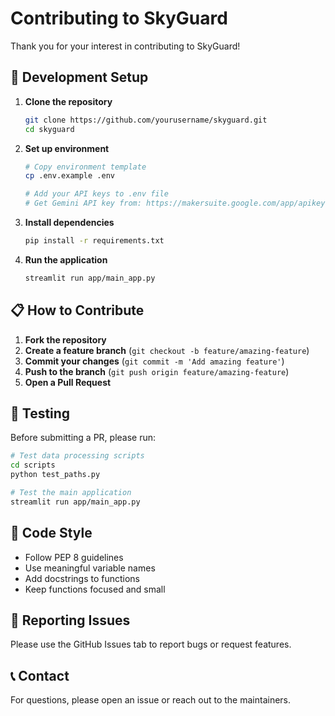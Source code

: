 # Contributing to SkyGuard

Thank you for your interest in contributing to SkyGuard! 

## 🔧 Development Setup

1. **Clone the repository**
   ```bash
   git clone https://github.com/yourusername/skyguard.git
   cd skyguard
   ```

2. **Set up environment**
   ```bash
   # Copy environment template
   cp .env.example .env
   
   # Add your API keys to .env file
   # Get Gemini API key from: https://makersuite.google.com/app/apikey
   ```

3. **Install dependencies**
   ```bash
   pip install -r requirements.txt
   ```

4. **Run the application**
   ```bash
   streamlit run app/main_app.py
   ```

## 📋 How to Contribute

1. **Fork the repository**
2. **Create a feature branch** (`git checkout -b feature/amazing-feature`)
3. **Commit your changes** (`git commit -m 'Add amazing feature'`)
4. **Push to the branch** (`git push origin feature/amazing-feature`)
5. **Open a Pull Request**

## 🧪 Testing

Before submitting a PR, please run:
```bash
# Test data processing scripts
cd scripts
python test_paths.py

# Test the main application
streamlit run app/main_app.py
```

## 📝 Code Style

- Follow PEP 8 guidelines
- Use meaningful variable names
- Add docstrings to functions
- Keep functions focused and small

## 🐛 Reporting Issues

Please use the GitHub Issues tab to report bugs or request features.

## 📞 Contact

For questions, please open an issue or reach out to the maintainers.
